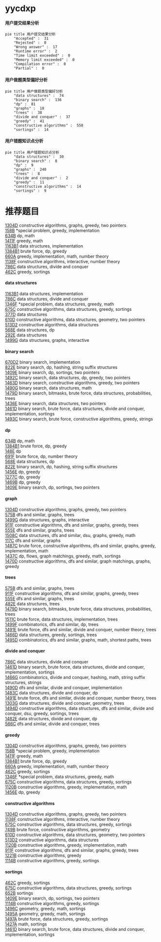 # yycdxp
<!-- tabs:start -->
#### **用户提交结果分析**

```mermaid
pie title 用户提交结果分析
    "Accepted" :  31
    "Rejected" :  0
    "Wrong answer" :  17
    "Runtime error" :  2
    "Time limit exceeded" :  0
    "Memory limit exceeded" :  0
    "Compilation error" :  0
    "Partial" :  0
```
#### **用户做题类型偏好分析**

```mermaid
pie title 用户做题类型偏好分析
    "data structures" :  74
    "binary search" :  136
    "dp" :  81
    "graphs" :  18
    "trees" :  38
    "divide and conquer" :  37
    "greedy" :  41
    "constructive algorithms" :  558
    "sortings" :  14
```
#### **用户错题知识点分析**

```mermaid
pie title 用户错题知识点分析
    "data structures" :  30
    "binary search" :  8
    "dp" :  9
    "graphs" :  240
    "trees" :  8
    "divide and conquer" :  2
    "greedy" :  11
    "constructive algorithms" :  14
    "sortings" :  9
```
<!-- tabs:end -->
# 推荐题目
[1304D](http://codeforces.com/problemset/problem/1304/D)		constructive algorithms,
                        graphs,
                        greedy,
                        two pointers		  
[158B](http://codeforces.com/problemset/problem/158/B)		*special problem,
                        greedy,
                        implementation		  
[634B](https://codeforces.com/contest/634/problem/B)		dp,
                        math		  
[1411F](http://codeforces.com/problemset/problem/1411/F)		greedy,
                        math		  
[1163B1](http://codeforces.com/problemset/problem/1163/B1)		data structures,
                        implementation		  
[1384B1](http://codeforces.com/problemset/problem/1384/B1)		brute force,
                        dp,
                        greedy		  
[660A](http://codeforces.com/problemset/problem/660/A)		greedy,
                        implementation,
                        math,
                        number theory		  
[1138F](https://codeforces.com/contest/1138/problem/F)		constructive algorithms,
                        interactive,
                        number theory		  
[786C](http://codeforces.com/problemset/problem/786/C)		data structures,
                        divide and conquer		  
[462C](https://codeforces.com/contest/462/problem/C)		greedy,
                        sortings		  
<!-- tabs:start -->
#### **data structures**
[1163B1](http://codeforces.com/problemset/problem/1163/B1)		data structures,
                        implementation		  
[786C](http://codeforces.com/problemset/problem/786/C)		data structures,
                        divide and conquer		  
[1346F](http://codeforces.com/problemset/problem/1346/F)		*special problem,
                        data structures,
                        greedy,
                        math		  
[675C](http://codeforces.com/problemset/problem/675/C)		constructive algorithms,
                        data structures,
                        greedy,
                        sortings		  
[377D](http://codeforces.com/problemset/problem/377/D)		data structures		  
[610D](http://codeforces.com/problemset/problem/610/D)		constructive algorithms,
                        data structures,
                        geometry,
                        two pointers		  
[513D2](http://codeforces.com/problemset/problem/513/D2)		constructive algorithms,
                        data structures		  
[568E](http://codeforces.com/problemset/problem/568/E)		data structures,
                        dp		  
[292E](http://codeforces.com/problemset/problem/292/E)		data structures		  
[1499G](http://codeforces.com/problemset/problem/1499/G)		data structures,
                        graphs,
                        interactive		  
#### **binary search**
[670D2](http://codeforces.com/problemset/problem/670/D2)		binary search,
                        implementation		  
[822E](http://codeforces.com/problemset/problem/822/E)		binary search,
                        dp,
                        hashing,
                        string suffix structures		  
[1409E](http://codeforces.com/problemset/problem/1409/E)		binary search,
                        dp,
                        sortings,
                        two pointers		  
[1492C](http://codeforces.com/problemset/problem/1492/C)		binary search,
                        data structures,
                        dp,
                        greedy,
                        two pointers		  
[1463D](http://codeforces.com/problemset/problem/1463/D)		binary search,
                        constructive algorithms,
                        greedy,
                        two pointers		  
[1490G](http://codeforces.com/problemset/problem/1490/G)		binary search,
                        data structures,
                        math		  
[1479D](http://codeforces.com/problemset/problem/1479/D)		binary search,
                        bitmasks,
                        brute force,
                        data structures,
                        probabilities,
                        trees		  
[1436E](http://codeforces.com/problemset/problem/1436/E)		binary search,
                        data structures,
                        two pointers		  
[1461D](http://codeforces.com/problemset/problem/1461/D)		binary search,
                        brute force,
                        data structures,
                        divide and conquer,
                        implementation,
                        sortings		  
[1493C](http://codeforces.com/problemset/problem/1493/C)		binary search,
                        brute force,
                        constructive algorithms,
                        greedy,
                        strings		  
#### **dp**
[634B](https://codeforces.com/contest/634/problem/B)		dp,
                        math		  
[1384B1](http://codeforces.com/problemset/problem/1384/B1)		brute force,
                        dp,
                        greedy		  
[148E](http://codeforces.com/problemset/problem/148/E)		dp		  
[691F](http://codeforces.com/problemset/problem/691/F)		brute force,
                        dp,
                        number theory		  
[568E](http://codeforces.com/problemset/problem/568/E)		data structures,
                        dp		  
[822E](http://codeforces.com/problemset/problem/822/E)		binary search,
                        dp,
                        hashing,
                        string suffix structures		  
[1456E](http://codeforces.com/problemset/problem/1456/E)		dp,
                        greedy		  
[1277C](https://codeforces.com/contest/1277/problem/C)		dp,
                        greedy		  
[1469B](http://codeforces.com/problemset/problem/1469/B)		dp,
                        greedy		  
[1409E](http://codeforces.com/problemset/problem/1409/E)		binary search,
                        dp,
                        sortings,
                        two pointers		  
#### **graph**
[1304D](http://codeforces.com/problemset/problem/1304/D)		constructive algorithms,
                        graphs,
                        greedy,
                        two pointers		  
[575B](http://codeforces.com/problemset/problem/575/B)		dfs and similar,
                        graphs,
                        trees		  
[1499G](http://codeforces.com/problemset/problem/1499/G)		data structures,
                        graphs,
                        interactive		  
[911F](http://codeforces.com/problemset/problem/911/F)		constructive algorithms,
                        dfs and similar,
                        graphs,
                        greedy,
                        trees		  
[555E](http://codeforces.com/problemset/problem/555/E)		dfs and similar,
                        graphs,
                        trees		  
[1508C](http://codeforces.com/problemset/problem/1508/C)		data structures,
                        dfs and similar,
                        dsu,
                        graphs,
                        greedy,
                        math		  
[117C](http://codeforces.com/problemset/problem/117/C)		dfs and similar,
                        graphs		  
[1487C](http://codeforces.com/problemset/problem/1487/C)		brute force,
                        constructive algorithms,
                        dfs and similar,
                        graphs,
                        greedy,
                        implementation,
                        math		  
[1437C](http://codeforces.com/problemset/problem/1437/C)		dp,
                        flows,
                        graph matchings,
                        greedy,
                        math,
                        sortings		  
[1470D](http://codeforces.com/problemset/problem/1470/D)		constructive algorithms,
                        dfs and similar,
                        graph matchings,
                        graphs,
                        greedy		  
#### **trees**
[575B](http://codeforces.com/problemset/problem/575/B)		dfs and similar,
                        graphs,
                        trees		  
[911F](http://codeforces.com/problemset/problem/911/F)		constructive algorithms,
                        dfs and similar,
                        graphs,
                        greedy,
                        trees		  
[555E](http://codeforces.com/problemset/problem/555/E)		dfs and similar,
                        graphs,
                        trees		  
[482E](http://codeforces.com/problemset/problem/482/E)		data structures,
                        trees		  
[1479D](http://codeforces.com/problemset/problem/1479/D)		binary search,
                        bitmasks,
                        brute force,
                        data structures,
                        probabilities,
                        trees		  
[1511C](http://codeforces.com/problemset/problem/1511/C)		brute force,
                        data structures,
                        implementation,
                        trees		  
[1499F](http://codeforces.com/problemset/problem/1499/F)		combinatorics,
                        dfs and similar,
                        dp,
                        trees		  
[1491E](http://codeforces.com/problemset/problem/1491/E)		brute force,
                        dfs and similar,
                        divide and conquer,
                        number theory,
                        trees		  
[1466D](http://codeforces.com/problemset/problem/1466/D)		data structures,
                        greedy,
                        sortings,
                        trees		  
[1495D](http://codeforces.com/problemset/problem/1495/D)		combinatorics,
                        dfs and similar,
                        graphs,
                        math,
                        shortest paths,
                        trees		  
#### **divide and conquer**
[786C](http://codeforces.com/problemset/problem/786/C)		data structures,
                        divide and conquer		  
[1461D](http://codeforces.com/problemset/problem/1461/D)		binary search,
                        brute force,
                        data structures,
                        divide and conquer,
                        implementation,
                        sortings		  
[1466G](http://codeforces.com/problemset/problem/1466/G)		combinatorics,
                        divide and conquer,
                        hashing,
                        math,
                        string suffix structures,
                        strings		  
[1490D](http://codeforces.com/problemset/problem/1490/D)		dfs and similar,
                        divide and conquer,
                        implementation		  
[1483C](https://codeforces.com/contest/1483/problem/C)		data structures,
                        divide and conquer,
                        dp		  
[1491E](http://codeforces.com/problemset/problem/1491/E)		brute force,
                        dfs and similar,
                        divide and conquer,
                        number theory,
                        trees		  
[1303G](http://codeforces.com/problemset/problem/1303/G)		data structures,
                        divide and conquer,
                        geometry,
                        trees		  
[1494D](http://codeforces.com/problemset/problem/1494/D)		constructive algorithms,
                        data structures,
                        dfs and similar,
                        divide and conquer,
                        dsu,
                        greedy,
                        sortings,
                        trees		  
[1482E](http://codeforces.com/problemset/problem/1482/E)		data structures,
                        divide and conquer,
                        dp		  
[566C](http://codeforces.com/problemset/problem/566/C)		dfs and similar,
                        divide and conquer,
                        trees		  
#### **greedy**
[1304D](http://codeforces.com/problemset/problem/1304/D)		constructive algorithms,
                        graphs,
                        greedy,
                        two pointers		  
[158B](http://codeforces.com/problemset/problem/158/B)		*special problem,
                        greedy,
                        implementation		  
[1411F](http://codeforces.com/problemset/problem/1411/F)		greedy,
                        math		  
[1384B1](http://codeforces.com/problemset/problem/1384/B1)		brute force,
                        dp,
                        greedy		  
[660A](http://codeforces.com/problemset/problem/660/A)		greedy,
                        implementation,
                        math,
                        number theory		  
[462C](https://codeforces.com/contest/462/problem/C)		greedy,
                        sortings		  
[1346F](http://codeforces.com/problemset/problem/1346/F)		*special problem,
                        data structures,
                        greedy,
                        math		  
[675C](http://codeforces.com/problemset/problem/675/C)		constructive algorithms,
                        data structures,
                        greedy,
                        sortings		  
[1120B](http://codeforces.com/problemset/problem/1120/B)		constructive algorithms,
                        greedy,
                        implementation,
                        math		  
[1456E](http://codeforces.com/problemset/problem/1456/E)		dp,
                        greedy		  
#### **constructive algorithms**
[1304D](http://codeforces.com/problemset/problem/1304/D)		constructive algorithms,
                        graphs,
                        greedy,
                        two pointers		  
[1138F](https://codeforces.com/contest/1138/problem/F)		constructive algorithms,
                        interactive,
                        number theory		  
[675C](http://codeforces.com/problemset/problem/675/C)		constructive algorithms,
                        data structures,
                        greedy,
                        sortings		  
[749B](http://codeforces.com/problemset/problem/749/B)		brute force,
                        constructive algorithms,
                        geometry		  
[610D](http://codeforces.com/problemset/problem/610/D)		constructive algorithms,
                        data structures,
                        geometry,
                        two pointers		  
[513D2](http://codeforces.com/problemset/problem/513/D2)		constructive algorithms,
                        data structures		  
[1120B](http://codeforces.com/problemset/problem/1120/B)		constructive algorithms,
                        greedy,
                        implementation,
                        math		  
[911F](http://codeforces.com/problemset/problem/911/F)		constructive algorithms,
                        dfs and similar,
                        graphs,
                        greedy,
                        trees		  
[1221B](http://codeforces.com/problemset/problem/1221/B)		constructive algorithms,
                        greedy		  
[1114B](http://codeforces.com/problemset/problem/1114/B)		constructive algorithms,
                        greedy,
                        sortings		  
#### **sortings**
[462C](https://codeforces.com/contest/462/problem/C)		greedy,
                        sortings		  
[675C](http://codeforces.com/problemset/problem/675/C)		constructive algorithms,
                        data structures,
                        greedy,
                        sortings		  
[652B](http://codeforces.com/problemset/problem/652/B)		sortings		  
[1409E](http://codeforces.com/problemset/problem/1409/E)		binary search,
                        dp,
                        sortings,
                        two pointers		  
[1114B](http://codeforces.com/problemset/problem/1114/B)		constructive algorithms,
                        greedy,
                        sortings		  
[1496C](https://codeforces.com/contest/1496/problem/C)		geometry,
                        greedy,
                        math,
                        sortings		  
[1495A](http://codeforces.com/problemset/problem/1495/A)		geometry,
                        greedy,
                        math,
                        sortings		  
[1497A](http://codeforces.com/problemset/problem/1497/A)		brute force,
                        data structures,
                        greedy,
                        sortings		  
[1427A](http://codeforces.com/problemset/problem/1427/A)		math,
                        sortings		  
[1461D](http://codeforces.com/problemset/problem/1461/D)		binary search,
                        brute force,
                        data structures,
                        divide and conquer,
                        implementation,
                        sortings		  
<!-- tabs:end -->
